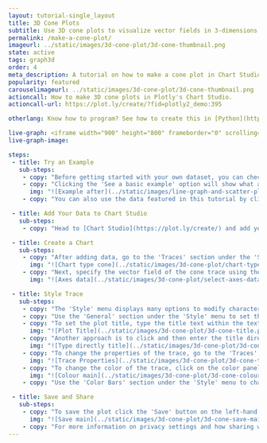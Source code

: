 ```yaml
---
layout: tutorial-single_layout
title: 3D Cone Plots
subtitle: Use 3D cone plots to visualize vector fields in 3-dimensions.
permalink: /make-a-cone-plot/
imageurl: ../static/images/3d-cone-plot/3d-cone-thumbnail.png
state: active
tags: graph3d
order: 4
meta_description: A tutorial on how to make a cone plot in Chart Studio.
popularity: featured
carouselimageurl: ../static/images/3d-cone-plot/3d-cone-thumbnail.png
actioncall: How to make 3D cone plots in Plotly's Chart Studio.
actioncall-url: https://plot.ly/create/?fid=plotly2_demo:395

otherlang: Know how to program? See how to create this in [Python](https://plot.ly/python/cone-plot/) or [R](https://plot.ly/r/cone-plot/).

live-graph: <iframe width="900" height="800" frameborder="0" scrolling="no" src="https://plot.ly/~plotly2_demo/395.embed"></iframe>
live-graph-image:

steps:
 - title: Try an Example
   sub-steps:
    - copy: "Before getting started with your own dataset, you can check out an example. First, select the 'Type' menu. Hovering the mouse over the chart type icon will display three options: 1) Charts like this by Plotly users, 2) View tutorials on this chart type, and, 3) See a basic example."
    - copy: "Clicking the 'See a basic example' option will show what a sample chart looks like after adding data and editing with the style. You'll also see what labels and style attributes were selected for this specific chart, as well as the end result."
      img: "![Example after](../static/images/line-graph-and-scatter-plot-with-excel/scatter-try-example.gif)"
    - copy: "You can also use the data featured in this tutorial by clicking on 'Open This Data in Chart Studio' on the left-hand side. It'll open in Chart Studio."

 - title: Add Your Data to Chart Studio
   sub-steps:
    - copy: "Head to [Chart Studio](https://plot.ly/create/) and add your data. You have the option of typing directly in the grid, uploading your file, or entering a URL of an online dataset. Chart Studio accepts .xls, .xlsx, or .csv files. For more information on how to enter your data, see [this](https://help.plot.ly/add-data-to-the-plotly-grid/) tutorial."

 - title: Create a Chart
   sub-steps:
    - copy: "After adding data, go to the 'Traces' section under the 'Structure' menu on the left-hand side. Choose the 'Type' of trace, then choose 'Cone' under '3D' chart type."
      img: "![Chart type cone](../static/images/3d-cone-plot/chart-type-cone.png)"
    - copy: "Next, specify the vector field of the cone trace using the six attributes: 'X', 'Y', 'Z', 'U', 'V' and 'W' using their resepective dropdown menus. 'X', 'Y' and 'Z' are the vector position arrays that set the X, Y and Z coordinates of the vector field, while 'U', 'V' and 'W' are the vector component arrays that set the X, Y and Z components of the vector field respectively. Note that the cones are drawn exactly at the given positions."
      img: "![Axes data](../static/images/3d-cone-plot/select-axes-data.gif)"

 - title: Style Trace
   sub-steps:
    - copy: "The 'Style' menu displays many options to modify characteristics of the overall chart layout or the individual traces. To see more options about styling the chart, visit the [style and layout](https://help.plot.ly/tutorials/#layout) section of the Chart Studio documentation."
    - copy: "Use the 'General' section under the 'Style' menu to set the plot title, as well as change the layout background, margin color and font styles."
    - copy: "To set the plot title, type the title text within the textbox provided under the 'Title' property."
      img: "![Plot Title](../static/images/3d-cone-plot/3d-cone-title.png)"
    - copy: "Another approach is to click and then enter the title directly on the plot interface. The same can be done for the colorscale title."
      img: "![Type directly title](../static/images/3d-cone-plot/3d-cone-title-direct.png)"
    - copy: "To change the properties of the trace, go to the 'Traces' section under the 'Style' menu."
      img: "![Trace Properties](../static/images/3d-cone-plot/3d-cone-trace-properties.png)"
    - copy: "To change the color of the trace, click on the color panel on the right-side of the `Colorscale` property and choose the scale type from the dropdown, followed by the desired colorscale as seen below."
      img: "![Colour main](../static/images/3d-cone-plot/3d-cone-colourscale.gif)"
    - copy: "Use the 'Color Bars' section under the 'Style' menu to change the properties of the color bar."

 - title: Save and Share
   sub-steps:
    - copy: "To save the plot click the 'Save' button on the left-hand side. A save modal will appear, as seen below, where you can specify the filenames and privacy settings for your plot and data grid."
      img: "![Save main](../static/images/3d-cone-plot/3d-cone-save-main.png)"
    - copy: "For more information on privacy settings and how sharing works, visit Chart Studio's [sharing tutorial](http://help.plot.ly/save-share-and-export-in-plotly/)."
---
```

